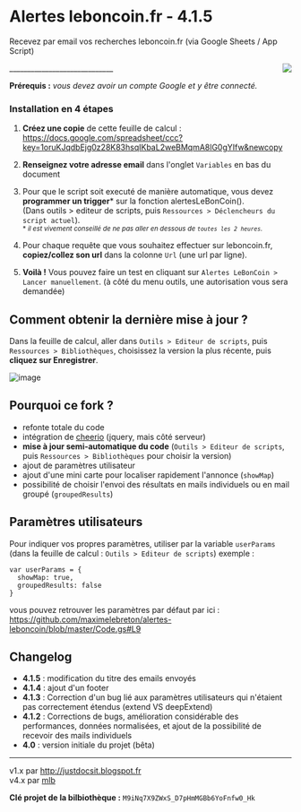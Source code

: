 

Alertes leboncoin.fr - 4.1.5
=============================
Recevez par email vos recherches leboncoin.fr (via Google Sheets / App Script)

<div style="float:right;"><img src="https://raw.githubusercontent.com/maximelebreton/alertes-leboncoin/master/main.png"/></div>
_____________________________


**Prérequis :** *vous devez avoir un compte Google et y être connecté.*

### Installation en 4 étapes
1. **Créez une copie** de cette feuille de calcul : https://docs.google.com/spreadsheet/ccc?key=1oruKJqdbEjg0z28K83hsqIKbaL2weBMqmA8lG0gYIfw&newcopy
 
2. **Renseignez votre adresse email** dans l'onglet `Variables` en bas du document

3. Pour que le script soit executé de manière automatique, vous devez **programmer un trigger*** sur la fonction alertesLeBonCoin().  
(Dans outils > editeur de scripts, puis `Ressources > Déclencheurs du script actuel`).  
<small>* *il est vivement conseillé de ne pas aller en dessous de `toutes les 2 heures`.*</small>

4. Pour chaque requête que vous souhaitez effectuer sur leboncoin.fr, **copiez/collez son url** dans la colonne `Url` (une url par ligne). 

5. **Voilà !** Vous pouvez faire un test en cliquant sur `Alertes LeBonCoin > Lancer manuellement`. (à côté du menu outils, une autorisation vous sera demandée)

Comment obtenir la dernière mise à jour ?
--------------------------------------
 Dans la feuille de calcul, aller dans `Outils > Editeur de scripts`, puis `Ressources > Bibliothèques`, choisissez la version la plus récente, puis **cliquez sur Enregistrer**.  
 
![image](https://cloud.githubusercontent.com/assets/1072425/15991503/01a4fe2e-30b5-11e6-82e4-1da6155d48ae.png)


Pourquoi ce fork ?
-----------------
* refonte totale du code
* intégration de [cheerio](https://github.com/cheeriojs/cheerio) (jquery, mais côté serveur)
* **mise à jour semi-automatique du code** (`Outils > Editeur de scripts`, puis `Ressources > Bibliothèques` pour choisir la version)
* ajout de paramètres utilisateur
* ajout d'une mini carte pour localiser rapidement l'annonce (`showMap`)
* possibilité de choisir l'envoi des résultats en mails individuels ou en mail groupé (`groupedResults`)

Paramètres utilisateurs
----------------------
Pour indiquer vos propres paramètres, utiliser par la variable `userParams` (dans la feuille de calcul : `Outils > Editeur de scripts`)
exemple :
```
var userParams = {
  showMap: true,
  groupedResults: false
}
```
vous pouvez retrouver les paramètres par défaut par ici : https://github.com/maximelebreton/alertes-leboncoin/blob/master/Code.gs#L9


Changelog
--------
* **4.1.5** : modification du titre des emails envoyés
* **4.1.4** : ajout d'un footer
* **4.1.3** : Correction d'un bug lié aux paramètres utilisateurs qui n'étaient pas correctement étendus (extend VS deepExtend)
* **4.1.2** : Corrections de bugs, amélioration considérable des performances, données normalisées, et ajout de la possibilité de recevoir des mails individuels
* **4.0** : version initiale du projet (bêta)


_____________________________


v1.x par http://justdocsit.blogspot.fr  
v4.x par [mlb](http://www.maximelebreton.com)  

**Clé projet de la bilbiothèque :** `M9iNq7X9ZWxS_D7pHmMGBb6YoFnfw0_Hk`

